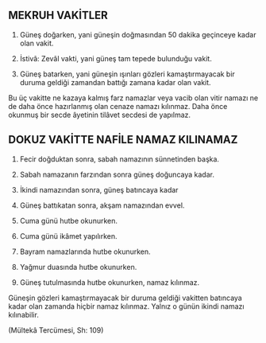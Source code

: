 ## MEKRUH VAKİTLER

1. Güneş doğarken, yani güneşin doğmasından 50 dakika geçinceye kadar olan vakit.

2. İstivâ: Zevâl vakti, yani güneş tam tepede bulundu­ğu vakit.

3. Güneş batarken, yani güneşin ışınları gözleri ka­maştırmayacak bir duruma geldiği zamandan battığı zamana kadar olan vakit.

Bu üç vakitte ne kazaya kalmış farz namazlar veya vacib olan vitir namazı ne de daha önce hazırlanmış olan cenaze namazı kılınmaz. Daha önce okunmuş bir secde âyetinin tilâvet secdesi de yapılmaz.

## DOKUZ VAKİTTE NAFİLE NAMAZ KILINAMAZ

1. Fecir doğduktan sonra, sabah namazının sünnetin­den başka.

2. Sabah namazanın farzından sonra güneş doğunca­ya kadar.

3. İkindi namazından sonra, güneş batıncaya kadar

4. Güneş battıkatan sonra, akşam namazından evvel.

5. Cuma günü hutbe okunurken.

6. Cuma günü ikâmet yapılırken.

7. Bayram namazlarında hutbe okunurken.

8. Yağmur duasında hutbe okunurken.

9. Güneş tutulmasında hutbe okunurken, namaz kı­lınmaz.

Güneşin gözleri kamaştırmayacak bir duruma geldiği vakitten batıncaya kadar olan zamanda hiçbir namaz kılınmaz. Yalnız o günün ikindi namazı kılınabilir.

(Mültekâ Tercümesi, Sh: 109)
